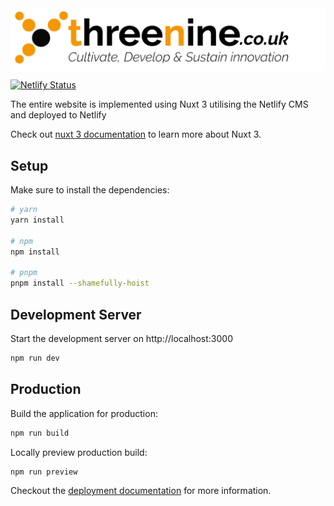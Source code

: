 
<a href="https://threenine.co.uk" target="_blank">
<picture>
  <source media="(prefers-color-scheme: light)" srcset="https://github.com/threenine/website/raw/main/images/main-logo-header-dark.png">
  <source media="(prefers-color-scheme: dark)" srcset="https://github.com/threenine/website/raw/main/images/main-logo-header-light.png">
  <img alt="Gary Woodfine - Opinionated Software Developer" src="https://github.com/threenine/website/raw/main/images/main-logo-header-dark.png" align="center" />
</picture>
</a>

[![Netlify Status](https://api.netlify.com/api/v1/badges/c1fb3bc8-b60a-4890-932b-ec3c77aca83d/deploy-status)](https://app.netlify.com/sites/ephemeral-empanada-f50440/deploys)

The entire website is implemented using Nuxt 3 utilising the Netlify CMS and deployed to Netlify 

Check out  [nuxt 3 documentation](https://v3.nuxtjs.org) to learn more about Nuxt 3.

## Setup

Make sure to install the dependencies:

```bash
# yarn
yarn install

# npm
npm install

# pnpm
pnpm install --shamefully-hoist
```

## Development Server

Start the development server on http://localhost:3000

```bash
npm run dev
```

## Production

Build the application for production:

```bash
npm run build
```

Locally preview production build:

```bash
npm run preview
```

Checkout the [deployment documentation](https://v3.nuxtjs.org/guide/deploy/presets) for more information.
